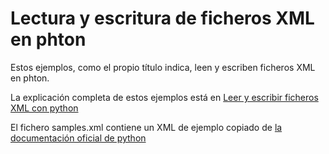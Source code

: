 # Lectura y escritura de ficheros XML en phton

Estos ejemplos, como el propio título indica, leen y escriben ficheros XML en phton.

La explicación completa de estos ejemplos está en [Leer y escribir ficheros XML con python](https://chuwiki.chuidiang.org/index.php?title=Leer_y_escribir_ficheros_XML_con_python)

El fichero samples.xml contiene un XML de ejemplo copiado de [la documentación oficial de python](https://docs.python.org/3/library/xml.etree.elementtree.html)